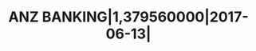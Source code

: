 ---
layout: asset
title: ANZ BANKING|1,379560000|2017-06-13|                         
isin: US05252BCE74
---